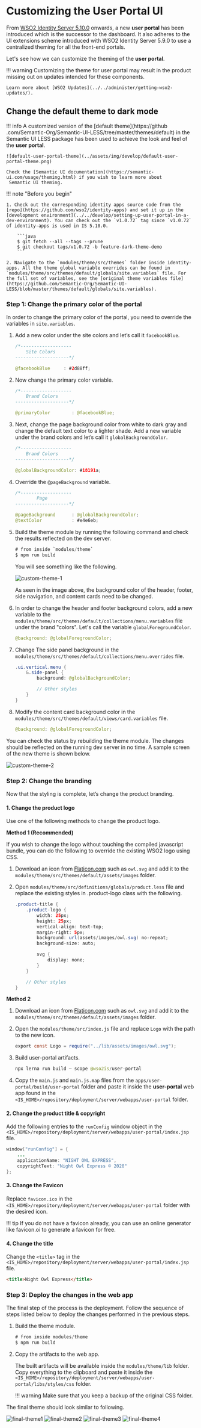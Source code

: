 # Customizing the User Portal UI

From [WSO2 Identity Server 5.10.0](https://wso2.com/identity-and-access-management/) onwards, a new **user portal** has been introduced which is the successor to the dashboard. It also adheres to the UI extensions scheme introduced with WSO2 Identity Server 5.9.0 to use a centralized theming for all the front-end portals.

Let's see how we can customize the theming of the **user portal**.

!!! warning
    Customizing the theme for user portal may result in the product missing out on updates intended for these components.

    Learn more about [WSO2 Updates](../../administer/getting-wso2-updates/).

## Change the default theme to dark mode

!!! info
    A customized version of the [default theme](https://github
    .com/Semantic-Org/Semantic-UI-LESS/tree/master/themes/default) in the Semantic UI LESS package has been used to
    achieve the look and feel of the **user portal**.

    ![default-user-portal-theme](../assets/img/develop/default-user-portal-theme.png)

    Check the [Semantic UI documentation](https://semantic-ui.com/usage/theming.html) if you wish to learn more about
     Semantic UI theming.

!!! note "Before you begin"

    1. Check out the corresponding identity apps source code from the [repo](https://github.com/wso2/identity-apps) and set it up in the [development environment](../../develop/setting-up-user-portal-in-a-dev-environment). You can check out the `v1.0.72` tag since `v1.0.72` of identity-apps is used in IS 5.10.0.

        ```java
        $ git fetch --all --tags --prune
        $ git checkout tags/v1.0.72 -b feature-dark-theme-demo
        ```

    2. Navigate to the `modules/theme/src/themes` folder inside identity-apps. All the theme global variable overrides can be found in `modules/theme/src/themes/default/globals/site.variables` file. For the full set of variables, see the [original theme variables file](https://github.com/Semantic-Org/Semantic-UI-LESS/blob/master/themes/default/globals/site.variables).

### Step 1: Change the primary color of the portal

In order to change the primary color of the portal, you need to override the variables in `site.variables`.

1.  Add a new color under the site colors and let’s call it `facebookBlue`.

    ```java
    /*-------------------
        Site Colors
    --------------------*/

    @facebookBlue     : #2d88ff;
    ```

2. Now change the primary color variable.

    ```java
    /*-------------------
        Brand Colors
    --------------------*/

    @primaryColor        : @facebookBlue;
    ```

3. Next, change the page background color from white to dark gray and change the default text color to a lighter shade. Add a new variable under the brand colors and let’s call it `globalBackgroundColor`.

    ```java
    /*-------------------
        Brand Colors
    --------------------*/

    @globalBackgroundColor: #18191a;
    ```

4. Override the `@pageBackground` variable.

    ```java
    /*-------------------
            Page
    --------------------*/

    @pageBackground      : @globalBackgroundColor;
    @textColor           : #e4e6eb;
    ```

5. Build the theme module by running the following command and check the results reflected on the dev server.

    ```java
    # from inside `modules/theme`
    $ npm run build
    ```

    You will see something like the following.

    ![custom-theme-1](../assets/img/develop/customize-theme1.png)

    As seen in the image above, the background color of the header, footer, side navigation, and content cards need
    to be changed.

6.  In order to change the header and footer background colors, add a new variable to the
`modules/theme/src/themes/default/collections/menu.variables` file under the brand "colors". Let's call the variable `globalForegroundColor`.

    ```java
    @background: @globalForegroundColor;
    ```

7.  Change The side panel background in the `modules/theme/src/themes/default/collections/menu.overrides` file.

    ```java
    .ui.vertical.menu {
        &.side-panel {
            background: @globalBackgroundColor;

            // Other styles
        }
    }
    ```

8.  Modify the content card background color in the `modules/theme/src/themes/default/views/card.variables` file.

    ```java
    @background: @globalForegroundColor;
    ```

You can check the status by rebuilding the theme module. The changes should be reflected on the running dev server in no time. A sample screen of the new theme is shown below.

![custom-theme-2](../assets/img/develop/customize-theme2.png)

### Step 2: Change the branding

Now that the styling is complete, let’s change the product branding.

#### 1. Change the product logo

Use one of the following methods to change the product logo.

**Method 1 (Recommended)**

If you wish to change the logo without touching the compiled javascript bundle, you can do the following to override the existing WSO2 logo using CSS.

1.  Download an icon from [Flaticon.com](https://www.flaticon.com/) such as `owl.svg` and add it to the `modules/theme/src/themes/default/assets/images` folder.

2.  Open `modules/theme/src/definitions/globals/product.less` file and replace the existing styles in .product-logo class with the following.

    ```java
    .product-title {
        .product-logo {
            width: 25px;
            height: 25px;
            vertical-align: text-top;
            margin-right: 5px;
            background: url(assets/images/owl.svg) no-repeat;
            background-size: auto;

            svg {
                display: none;
            }
        }

        // Other styles
    }
    ```

**Method 2**

1. Download an icon from [Flaticon.com](https://www.flaticon.com/) such as `owl.svg` and add it to the `modules/theme/src/themes/default/assets/images` folder.

2. Open the `modules/theme/src/index.js` file and replace `Logo` with the path to the new icon.
    ```java
    export const Logo = require("../lib/assets/images/owl.svg");
    ```

3. Build user-portal artifacts.
    ```java
    npx lerna run build — scope @wso2is/user-portal
    ```

4. Copy the `main.js` and `main.js.map` files from the `apps/user-portal/build/user-portal` folder and paste it inside the **user-portal** web app found in the `<IS_HOME>/repository/deployment/server/webapps/user-portal` folder.

#### 2. Change the product title & copyright

Add the following entries to the `runConfig` window object in the `<IS_HOME>/repository/deployment/server/webapps/user-portal/index.jsp` file.

```java
window["runConfig"] = {
    ...
    applicationName: "NIGHT OWL EXPRESS",
    copyrightText: "Night Owl Express © 2020"
};
```

#### 3. Change the Favicon

Replace `favicon.ico` in the `<IS_HOME>/repository/deployment/server/webapps/user-portal` folder with the desired icon.

!!! tip
    If you do not have a favicon already, you can use an online generator like favicon.oi to generate a favicon for free.

#### 4. Change the title

Change the `<title>` tag in the `<IS_HOME>/repository/deployment/server/webapps/user-portal/index.jsp` file.

```html
<title>Night Owl Express</title>
```

### Step 3: Deploy the changes in the web app

The final step of the process is the deployment. Follow the sequence of steps listed below to deploy the changes performed in the previous steps.

1.  Build the theme module.

    ```java
    # from inside modules/theme
    $ npm run build
    ```

2.  Copy the artifacts to the web app.

    The built artifacts will be available inside the `modules/theme/lib` folder. Copy everything to the clipboard and paste it inside the `<IS_HOME>/repository/deployment/server/webapps/user-portal/libs/styles/css` folder.

    !!! warning
        Make sure that you keep a backup of the original CSS folder.

The final theme should look similar to following.

![final-theme1](../assets/img/develop/customize-theme-final1.png)
![final-theme2](../assets/img/develop/customize-theme-final2.png)
![final-theme3](../assets/img/develop/customize-theme-final3.png)
![final-theme4](../assets/img/develop/customize-theme-final4.png)

